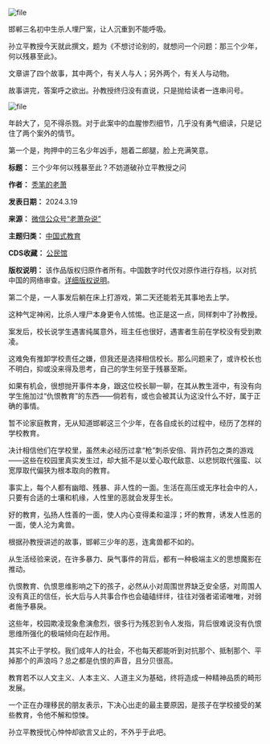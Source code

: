 ![file](https://chinadigitaltimes.net/chinese/files/2024/03/image-1710846735389.png)


邯郸三名初中生杀人埋尸案，让人沉重到不能呼吸。


孙立平教授今天就此撰文，题为《不想讨论别的，就想问一个问题：那三个少年，何以残暴至此》。


文章讲了四个故事，其中两个，有关人与人；另外两个，有关人与动物。


故事讲完，答案呼之欲出。孙教授终归没有直说，只是抛给读者一连串问号。


![file](https://chinadigitaltimes.net/chinese/files/2024/03/image-1710846748453.png)


年龄大了，见不得杀戮。对于此案中的血腥惨烈细节，几乎没有勇气细读，只是记住了两个案外的情节。


第一个是，拘押中的三名少年凶手，翘着二郎腿，脸上充满笑意。




**标题：** 三个少年何以残暴至此？不妨道破孙立平教授之问  

**作者：** [秃笔的老萧](https://chinadigitaltimes.net/space/老萧杂说)  

**发表日期：** 2024.3.19  

**来源：** [微信公众号“老萧杂说”](https://web.archive.org/web/https://mp.weixin.qq.com/s/f-ff7urYaOt-yzp8riCD8w)  

**主题归类：** [中国式教育](https://chinadigitaltimes.net/space/中国式教育)  

**CDS收藏：** [公民馆](https://chinadigitaltimes.net/space/%E5%85%AC%E6%B0%91%E9%A6%86)  

**版权说明：** 该作品版权归原作者所有。中国数字时代仅对原作进行存档，以对抗中国的网络审查。[详细版权说明](https://chinadigitaltimes.net/chinese/copyright)。


第二个是，一人事发后躺在床上打游戏，第二天还能若无其事地去上学。


这种气定神闲，比杀人埋尸本身更令人怵惕。也正是这一点，同样刺中了孙教授。


案发后，校长说学生遇害纯属意外，班主任也很好，遇害者生前在学校没有受到欺凌。


这难免有推卸学校责任之嫌，但我还是选择相信校长。那么问题来了，或许校长也不明白，抑或没来得及思考，自己的学生何至于残暴至斯。


如果有机会，很想抛开事件本身，跟这位校长聊一聊，在其从教生涯中，有没有向学生施加过“仇恨教育”的东西——倘若有，或也会被其认为这没什么不好，属于正确的事情。


暂不论家庭教育，无从知道邯郸这三个少年，在各自成长的过程中，经历了怎样的学校教育。


决计相信他们在学校里，虽然未必经历过拿“枪”刺杀安倍、背炸药包之类的游戏——这些在校园里真实发生过，却大抵不是以爱心取代敌意、以悲悯取代强蛮、以宽厚取代偏狭为根本取向的教育。


事实上，每个人都有幽暗、残暴、非人性的一面。生活在高压或无序社会中的人，只要有合适的土壤和机缘，人性里的恶就会发芽生长。


好的教育，弘扬人性善的一面，使人内心变得柔和温淳；坏的教育，诱发人性恶的一面，使人沦为禽兽。


根据孙教授讲述的故事，邯郸三少年的恶，连禽兽都不如的。


从生活经验来说，在许多暴力、戾气事件的背后，都有一种极端主义的思想魔影在推动。


仇恨教育、仇恨思维影响之下的孩子，必然从小对周围世界缺乏安全感，对周围人没有真正的信任，长大后与人共事合作也会磕磕绊绊，往往对强者诺诺唯唯，对弱者施予暴戾。


这些年，校园欺凌现象愈演愈烈，很多行为残忍到令人发指，背后很难说没有仇恨思维所强化的极端倾向在起作用。


其实不止于学校。我们成年人的社会，不也每天都能听到对抗那个、抵制那个、平掉那个的声浪吗？总之都是仇恨的声音，且分贝很高。


教育若不以人文主义、人本主义、人道主义为基础，终将造成一种精神品质的畸形发展。


一个正在办理移民的朋友表示，下决心出走的最主要原因，是孩子在学校接受的某些教育，令他不解和惊悚。


孙立平教授忧心忡忡却欲言又止的，不外乎于此吧。

